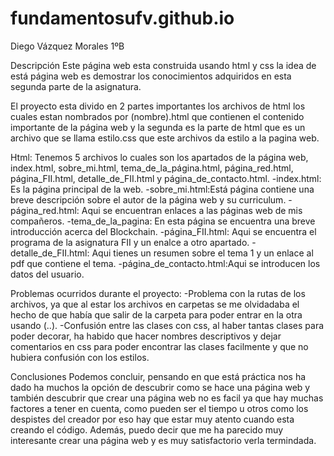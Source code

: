 # fundamentosufv.github.io
Diego Vázquez Morales
1ºB

Descripción
Este página web esta construida usando html y css la idea de está página web es demostrar los conocimientos adquiridos en esta segunda parte de la asignatura.

El proyecto esta divido en 2 partes importantes los archivos de html los cuales estan nombrados por
(nombre).html que contienen el contenido importante de la página web y la segunda es la parte de html que es un archivo que se llama estilo.css que este archivos da estilo a la pagina web.

Html:
Tenemos 5 archivos lo cuales son los apartados de la página web, index.html, sobre_mi.html, tema_de_la_página.html, página_red.html, página_FII.html, detalle_de_FII.html y página_de_contacto.html.
-index.html: Es la página principal de la web.
-sobre_mi.html:Está página contiene una breve descripción sobre el autor de la página web y su curriculum.
-página_red.html: Aqui se encuentran enlaces a las páginas web de mis compañeros.
-tema_de_la_pagina: En esta página se encuentra una breve introducción acerca del Blockchain.
-página_FII.html: Aqui se encuentra el programa de la asignatura FII y un enalce a otro apartado.
-detalle_de_FII.html: Aqui tienes un resumen sobre el tema 1 y un enlace al pdf que contiene el tema.
-página_de_contacto.html:Aqui se introducen los datos del usuario.


Problemas ocurridos durante el proyecto:
-Problema con la rutas de los archivos, ya que al estar los archivos en carpetas se me olvidadaba el hecho de que había que salir de la carpeta para poder entrar en la otra usando (..\).
-Confusión entre las clases con css, al haber tantas clases para poder decorar, ha habido que hacer nombres descriptivos y dejar comentarios en css para poder encontrar las clases facilmente y que no hubiera confusión con los estilos.

Conclusiones
Podemos concluir, pensando en que está práctica nos ha dado ha muchos la opción de descubrir como se hace una página web y también descubrir que crear una página web no es facil ya que hay muchas factores a tener en cuenta, como pueden ser el tiempo u otros como los despistes del creador por eso hay que estar muy atento cuando esta creando el código. Además, puedo decir que me ha parecido muy interesante crear una página web y es muy satisfactorio verla termindada.
